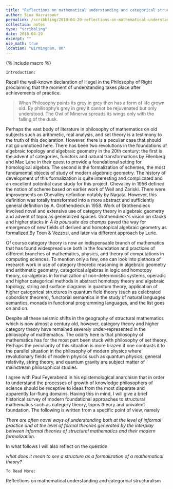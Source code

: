 ```yaml
---
title: "Reflections on mathematical understanding and categorical structuralism"
author: Sina Hazratpour
permalink: /scribbling/2018-04-29-reflections-on-mathematical-understanding-and-categorical-structuralism
collection: notes
type: "scribbling"
date: 2018-04-29
excerpt: ""
use_math: true
location: "Birmingham, UK"
---
```


{% include macro %}

`Introduction:`


Recall the well-known declaration of Hegel in the Philosophy of Right proclaiming that the moment of understanding takes place after achievements of practice. 

> When Philosophy paints its grey in grey then has a form of life grown old. By philisophy’s grey in grey it cannot be rejuvenated but only understood. The Owl of Minerva spreads its wings only with the falling of the dusk. 

Perhaps the vast body of literature in philosophy of mathematics on old subjects such as arithmetic, real analysis, and set theory is a testimony to the truth of this declaration. However, there is a peculiar case that should not go unnoticed here. There has been two revolutions in the foundations of algebraic topology and algebraic geometry in the 20th century: the first is the advent of categories, functors and natural transformations by Eilenberg and Mac Lane in their quest to provide a foundational setting for homological algebra. 
The second is the formalization of schemes, the most fundamental objects of study of modern algebraic geometry. The history of development of this formalization is quite interesting and complicated and an excellent potential case study for this project. Chevalley in 1956 defined the notion of scheme based on earlier work of Weil and Zariski. There were improvements on Chevalley definition notably by Nagata. However, this definition was totally transformed into a more abstract and sufficiently general definition by A. Grothendieck in 1958. Work of Grothendieck involved novel and extensive use of category theory in algebraic geometry and advent of topoi as generalized spaces. Grothendieck's vision on stacks and higher stacks in _À la poursuite des champs_ paved the way for emergence of new fields of derived and homotopical algebraic geometry as formalized By Toen & Vezzosi, and later via different approach by Lurie.  
   
Of course category theory is now an indispensable branch of mathematics that has found widespread use both in the foundation and practices of different branches of mathematics, physics, and theory of computations in computing sciences. To mention only a few, one can look into plethora of research work in use of category theoretic reasoning in algebraic geometry and arithmetic geometry, categorical algebras in logic and homotopy theory, co-algebras in formalization of non-deterministic systems, operadic and
higher categorical methods in abstract homotopy theory and algebraic topology, string and surface diagrams in quantum theory, application of higher categorical structures in quantum field theory (such as celebrated cobordism theorem), functorial semantics in the study of natural languages semantics, monads in functional programming languages, and the list goes on and on.

Despite all these seismic shifts in the geography of structural mathematics which is now almost a century old, however, category theory and higher category theory have remained severely under-represented in the philosophy of mathematics. The oddity here is that philosophy of mathematics has for the most part been stuck with philosophy of set theory. Perhaps the peculiarity of this situation is more brazen if one contrasts it to the parallel situation in the philosophy of modern physics where revolutionary fields of modern physics such as quantum physics, general relativity, string theory, and quantum gravity are subject matter of mainstream philosophical studies. 

I agree with Paul Feyerabend in his epistemological anarchism that in order to understand the processes of growth of knowledge philosophers of science should be receptive to ideas from the most disparate and apparently far-flung domains. Having this in mind, I will give a brief historical survey of modern foundational approaches to structural mathematics such as category theory, topos theory and univalent foundation. The following is written from a specific point of view, namely  

_There are often novel ways of understanding both at the level of informal practice and at the level of formal theories generated by the interplay between informal theories of structural mathematics and their modern formalization._

In what follows I will also reflect on the question

_what does it mean to see a structure as a formalization of a mathematical theory?_


`To Read More:`

 Reflections on mathematical understanding and categorical structuralism <a href="/files/Phil/philos_math/reflections-mathstr-understanding.pdf" target="_blank"> <i class="fa fa-file-pdf-o" aria-hidden="true"></i> </a>




